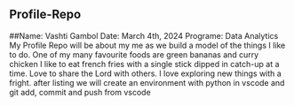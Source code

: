 ## Profile-Repo
##Name: Vashti Gambol
Date: March 4th, 2024
Programe: Data Analytics
My Profile Repo will be about my me as we build a model of the things I like to do.
One of my many favourite foods are green bananas and curry chicken
I like to eat french fries with a single stick dipped in catch-up at a time.
Love to share the Lord with others.
I love exploring new things with a fright.
after listing we will create an environment with python in vscode and 
git add, commit and push from vscode


